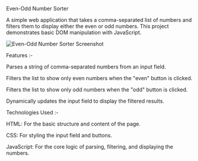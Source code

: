 Even-Odd Number Sorter

A simple web application that takes a comma-separated list of numbers and filters them to display either the even or odd numbers. This project demonstrates basic DOM manipulation with JavaScript.

![Even-Odd Number Sorter Screenshot](https://github.com/user-attachments/assets/1d0a60fb-bbb4-4256-b1b9-01273a5e7180)

Features :-

Parses a string of comma-separated numbers from an input field.

Filters the list to show only even numbers when the "even" button is clicked.

Filters the list to show only odd numbers when the "odd" button is clicked.

Dynamically updates the input field to display the filtered results.

Technologies Used :-

HTML: For the basic structure and content of the page.

CSS: For styling the input field and buttons.

JavaScript: For the core logic of parsing, filtering, and displaying the numbers.

